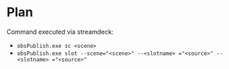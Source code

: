 # Plan

Command executed via streamdeck:
- `obsPublish.exe sc <scene>`
- `obsPublish.exe slot --scene="<scene>" --<slotname> ="<source>" --<slotname> ="<source>"`
